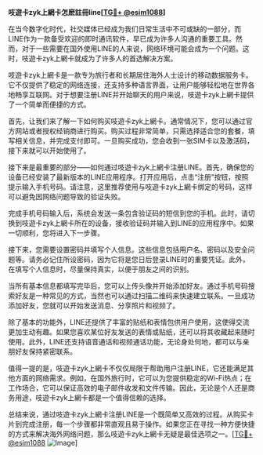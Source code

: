 **吱遊卡zyk上網卡怎麽註冊line[[TG💪+ @esim1088](https://t.me/s/esim1088)]**

在当今数字化时代，社交媒体已经成为我们日常生活中不可或缺的一部分，而LINE作为一款备受欢迎的即时通讯软件，早已成为许多人沟通的重要工具。然而，对于一些需要在国外使用LINE的人来说，网络环境可能会成为一个问题。这时，吱遊卡zyk上網卡就成为了许多人的首选解决方案。

吱遊卡zyk上網卡是一款专为旅行者和长期居住海外人士设计的移动数据服务卡。它不仅提供了稳定的网络连接，还支持多种语言界面，让用户能够轻松地在世界各地畅享互联网。对于想要注册LINE并开始聊天的用户来说，吱遊卡zyk上網卡提供了一个简单而便捷的方式。

首先，让我们来了解一下如何购买吱遊卡zyk上網卡。通常情况下，您可以通过官方网站或者授权经销商进行购买。购买过程非常简单，只需选择适合您的套餐，填写相关信息，并完成支付即可。一旦购买成功，您会收到一张SIM卡以及激活码，接下来就可以开始使用了。

接下来是最重要的部分——如何通过吱遊卡zyk上網卡注册LINE。首先，确保您的设备已经安装了最新版本的LINE应用程序。打开应用后，点击“注册”按钮，按照提示输入手机号码。请注意，这里推荐使用与吱遊卡zyk上網卡绑定的号码，这样可以避免因网络问题导致的验证失败。

完成手机号码输入后，系统会发送一条包含验证码的短信到您的手机。此时，请切换到吱遊卡zyk上網卡所在的设备，接收验证码并输入到LINE的应用程序中。如果一切顺利，您将进入下一步骤。

接下来，您需要设置密码并填写个人信息。这些信息包括用户名、密码以及安全问题等。请务必记住所设密码，因为它将是您日后登录LINE时的重要凭证。此外，在填写个人信息时，尽量保持真实，以便于朋友之间的识别。

当所有基本信息都填写完毕后，您可以上传头像并开始添加好友。通过手机号码搜索好友是一种常见的方式，当然也可以通过扫描二维码来快速建立联系。一旦成功添加好友，您就可以开始发送消息、分享照片和视频了。

除了基本的功能外，LINE还提供了丰富的贴纸和表情包供用户使用，这使得交流更加生动有趣。如果您喜欢某位好友发送的表情或贴纸，还可以将其收藏起来随时使用。此外，LINE还支持语音通话和视频通话功能，无论身处何地，都可以与亲朋好友保持紧密联系。

值得一提的是，吱遊卡zyk上網卡不仅仅局限于帮助用户注册LINE，它还能满足其他方面的网络需求。例如，在国外旅行时，它可以为您提供稳定的Wi-Fi热点；在工作场合，它可以保证高效的电子邮件收发和文件传输。因此，无论是个人还是商务用途，吱遊卡zyk上網卡都是一个值得信赖的选择。

总结来说，通过吱遊卡zyk上網卡注册LINE是一个既简单又高效的过程。从购买卡片到完成注册，每一个步骤都非常直观且易于操作。如果您正在寻找一种方便快捷的方式来解决海外网络问题，那么吱遊卡zyk上網卡无疑是最佳选项之一。[[TG💪+ @esim1088](https://t.me/s/esim1088) ![Image](https://i.postimg.cc/4NQfJmqS/Snipaste-2025-05-13-00-14-12.png)]